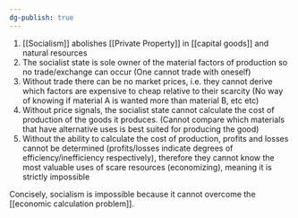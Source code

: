 ```yaml
---
dg-publish: true
---
```

1. [[Socialism]] abolishes [[Private Property]] in [[capital goods]] and natural resources
2. The socialist state is sole owner of the material factors of production so no trade/exchange can occur (One cannot trade with oneself)
3. Without trade there can be no market prices, i.e. they cannot derive which factors are expensive to cheap relative to their scarcity (No way of knowing if material A is wanted more than material B, etc etc)
4. Without price signals, the socialist state cannot calculate the cost of production of the goods it produces. (Cannot compare which materials that have alternative uses is best suited for producing the good)
5. Without the ability to calculate the cost of production, profits and losses cannot be determined (profits/losses indicate degrees of efficiency/inefficiency respectively), therefore they cannot know the most valuable uses of scare resources (economizing), meaning it is strictly impossible

Concisely, socialism is impossible because it cannot overcome the [[economic calculation problem]].